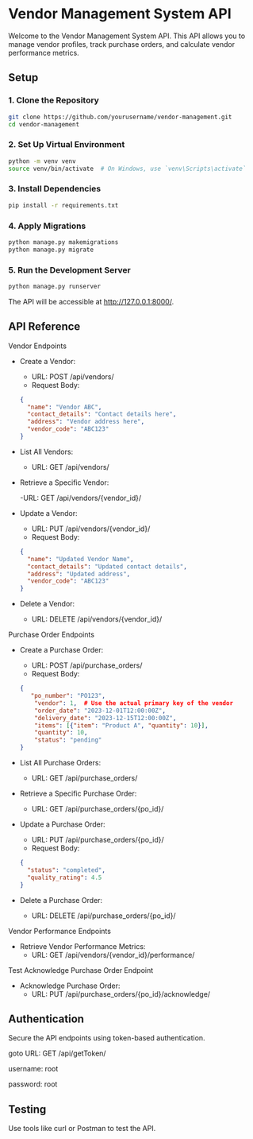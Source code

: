 # Vendor Management System API

Welcome to the Vendor Management System API. This API allows you to manage vendor profiles, track purchase orders, and calculate vendor performance metrics.

## Setup

### 1. Clone the Repository

```bash
git clone https://github.com/yourusername/vendor-management.git
cd vendor-management
```

### 2. Set Up Virtual Environment

```bash
python -m venv venv
source venv/bin/activate  # On Windows, use `venv\Scripts\activate`
```

### 3. Install Dependencies

```bash
pip install -r requirements.txt
```

### 4. Apply Migrations

```bash
python manage.py makemigrations
python manage.py migrate
```

### 5. Run the Development Server

```bash
python manage.py runserver
```

The API will be accessible at http://127.0.0.1:8000/.

## API Reference

Vendor Endpoints

- Create a Vendor:

  - URL: POST /api/vendors/
  - Request Body:

  ```json
  {
    "name": "Vendor ABC",
    "contact_details": "Contact details here",
    "address": "Vendor address here",
    "vendor_code": "ABC123"
  }
  ```

- List All Vendors:

  - URL: GET /api/vendors/

- Retrieve a Specific Vendor:

  -URL: GET /api/vendors/{vendor_id}/

- Update a Vendor:

  - URL: PUT /api/vendors/{vendor_id}/
  - Request Body:

  ```json
  {
    "name": "Updated Vendor Name",
    "contact_details": "Updated contact details",
    "address": "Updated address",
    "vendor_code": "ABC123"
  }
  ```

- Delete a Vendor:
  - URL: DELETE /api/vendors/{vendor_id}/

Purchase Order Endpoints

- Create a Purchase Order:

  - URL: POST /api/purchase_orders/
  - Request Body:

  ```json
  {
     "po_number": "PO123",
      "vendor": 1,  # Use the actual primary key of the vendor
      "order_date": "2023-12-01T12:00:00Z",
      "delivery_date": "2023-12-15T12:00:00Z",
      "items": [{"item": "Product A", "quantity": 10}],
      "quantity": 10,
      "status": "pending"
  }
  ```

- List All Purchase Orders:
  - URL: GET /api/purchase_orders/
- Retrieve a Specific Purchase Order:
  - URL: GET /api/purchase_orders/{po_id}/
- Update a Purchase Order:

  - URL: PUT /api/purchase_orders/{po_id}/
  - Request Body:

  ```json
  {
    "status": "completed",
    "quality_rating": 4.5
  }
  ```

- Delete a Purchase Order:
  - URL: DELETE /api/purchase_orders/{po_id}/

Vendor Performance Endpoints

- Retrieve Vendor Performance Metrics:
  - URL: GET /api/vendors/{vendor_id}/performance/

Test Acknowledge Purchase Order Endpoint

- Acknowledge Purchase Order:
  - URL: PUT /api/purchase_orders/{po_id}/acknowledge/

## Authentication

Secure the API endpoints using token-based authentication.

goto URL: GET /api/getToken/

username: root

password: root

## Testing

Use tools like curl or Postman to test the API.
